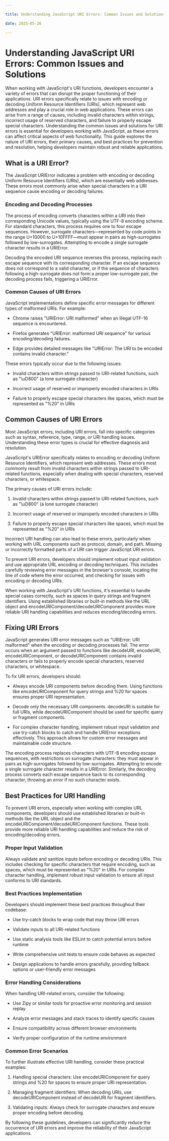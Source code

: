 ```yaml
---

title: Understanding JavaScript URI Errors: Common Issues and Solutions

date: 2025-05-26

---
```



# Understanding JavaScript URI Errors: Common Issues and Solutions

When working with JavaScript's URI functions, developers encounter a variety of errors that can disrupt the proper functioning of their applications. URI errors specifically relate to issues with encoding or decoding Uniform Resource Identifiers (URIs), which represent web addresses and play a crucial role in web applications. These errors can arise from a range of causes, including invalid characters within strings, incorrect usage of reserved characters, and failure to properly escape special characters. Understanding the common issues and solutions for URI errors is essential for developers working with JavaScript, as these errors can affect critical aspects of web functionality. This guide explores the nature of URI errors, their primary causes, and best practices for prevention and resolution, helping developers maintain robust and reliable applications.


## What is a URI Error?

The JavaScript URIError indicates a problem with encoding or decoding Uniform Resource Identifiers (URIs), which are essentially web addresses. These errors most commonly arise when special characters in a URI sequence cause encoding or decoding failures.


### Encoding and Decoding Processes

The process of encoding converts characters within a URI into their corresponding Unicode values, typically using the UTF-8 encoding scheme. For standard characters, this process requires one to four escape sequences. However, surrogate characters—represented by code points in the range U+10000 to U+10FFFF—must appear in pairs as high-surrogates followed by low-surrogates. Attempting to encode a single surrogate character results in a URIError.

Decoding the encoded URI sequence reverses this process, replacing each escape sequence with its corresponding character. If an escape sequence does not correspond to a valid character, or if the sequence of characters following a high-surrogate does not form a proper low-surrogate pair, the decoding process fails, triggering a URIError.


### Common Causes of URI Errors

JavaScript implementations define specific error messages for different types of malformed URIs. For example:

- Chrome raises "URIError: URI malformed" when an illegal UTF-16 sequence is encountered.

- Firefox generates "URIError: malformed URI sequence" for various encoding/decoding failures.

- Edge provides detailed messages like "URIError: The URI to be encoded contains invalid character."

These errors typically occur due to the following issues:

- Invalid characters within strings passed to URI-related functions, such as "\uD800" (a lone surrogate character)

- Incorrect usage of reserved or improperly encoded characters in URIs

- Failure to properly escape special characters like spaces, which must be represented as "%20" in URIs


## Common Causes of URI Errors

Most JavaScript errors, including URI errors, fall into specific categories such as syntax, reference, type, range, or URI handling issues. Understanding these error types is crucial for effective diagnosis and resolution.

JavaScript's URIError specifically relates to encoding or decoding Uniform Resource Identifiers, which represent web addresses. These errors most commonly result from invalid characters within strings passed to URI-related functions, especially when dealing with special characters, reserved characters, or whitespace.

The primary causes of URI errors include:

1. Invalid characters within strings passed to URI-related functions, such as "\uD800" (a lone surrogate character)

2. Incorrect usage of reserved or improperly encoded characters in URIs

3. Failure to properly escape special characters like spaces, which must be represented as "%20" in URIs

Incorrect URI handling can also lead to these errors, particularly when working with URL components such as protocol, domain, and path. Missing or incorrectly formatted parts of a URI can trigger JavaScript URI errors.

To prevent URI errors, developers should implement robust input validation and use appropriate URL encoding or decoding techniques. This includes carefully reviewing error messages in the browser's console, locating the line of code where the error occurred, and checking for issues with encoding or decoding URIs.

When working with JavaScript's URI functions, it's essential to handle special cases correctly, such as spaces in query strings and fragment identifiers. Using established libraries or built-in methods like the URL object and encodeURIComponent/decodeURIComponent provides more reliable URI handling capabilities and reduces encoding/decoding errors.


## Fixing URI Errors

JavaScript generates URI error messages such as "URIError: URI malformed" when the encoding or decoding processes fail. The error occurs when an argument passed to functions like decodeURI, encodeURI, encodeURIComponent, or decodeURIComponent contains invalid characters or fails to properly encode special characters, reserved characters, or whitespace.

To fix URI errors, developers should:

- Always encode URI components before decoding them. Using functions like encodeURIComponent for query strings and %20 for spaces ensures proper URI representation.

- Decode only the necessary URI components. decodeURI is suitable for full URIs, while decodeURIComponent should be used for specific query or fragment components.

- For complex character handling, implement robust input validation and use try-catch blocks to catch and handle URIError exceptions effectively. This approach allows for custom error messages and maintainable code structure.

The encoding process replaces characters with UTF-8 encoding escape sequences, with restrictions on surrogate characters: they must appear in pairs as high-surrogates followed by low-surrogates. Attempting to encode a single surrogate character results in a URIError. Similarly, the decoding process converts each escape sequence back to its corresponding character, throwing an error if no such character exists.


## Best Practices for URI Handling

To prevent URI errors, especially when working with complex URL components, developers should use established libraries or built-in methods like the URL object and the encodeURIComponent/decodeURIComponent functions. These tools provide more reliable URI handling capabilities and reduce the risk of encoding/decoding errors.


### Proper Input Validation

Always validate and sanitize inputs before encoding or decoding URIs. This includes checking for specific characters that require encoding, such as spaces, which must be represented as "%20" in URIs. For complex character handling, implement robust input validation to ensure all input conforms to URI standards.


### Best Practices Implementation

Developers should implement these best practices throughout their codebase:

- Use try-catch blocks to wrap code that may throw URI errors

- Validate inputs to all URI-related functions

- Use static analysis tools like ESLint to catch potential errors before runtime

- Write comprehensive unit tests to ensure code behaves as expected

- Design applications to handle errors gracefully, providing fallback options or user-friendly error messages


### Error Handling Considerations

When handling URI-related errors, consider the following:

- Use Zipy or similar tools for proactive error monitoring and session replay

- Analyze error messages and stack traces to identify specific causes

- Ensure compatibility across different browser environments

- Verify proper configuration of the runtime environment


### Common Error Scenarios

To further illustrate effective URI handling, consider these practical examples:

1. Handling special characters: Use encodeURIComponent for query strings and %20 for spaces to ensure proper URI representation.

2. Managing fragment identifiers: When decoding URIs, use decodeURIComponent instead of decodeURI for fragment identifiers.

3. Validating inputs: Always check for surrogate characters and ensure proper encoding before decoding.

By following these guidelines, developers can significantly reduce the occurrence of URI errors and improve the reliability of their JavaScript applications.

